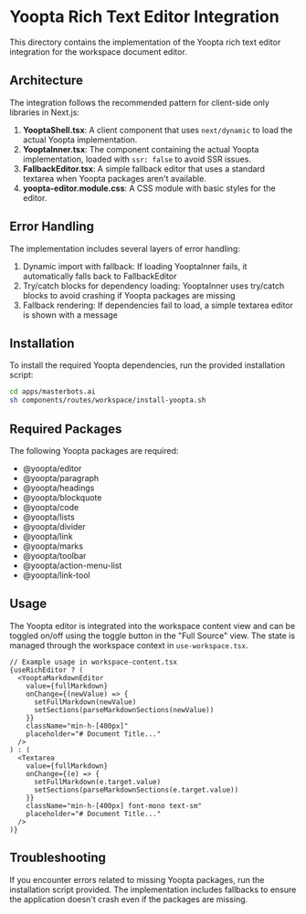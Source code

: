 # Yoopta Rich Text Editor Integration

This directory contains the implementation of the Yoopta rich text editor integration for the workspace document editor.

## Architecture

The integration follows the recommended pattern for client-side only libraries in Next.js:

1. **YooptaShell.tsx**: A client component that uses `next/dynamic` to load the actual Yoopta implementation.
2. **YooptaInner.tsx**: The component containing the actual Yoopta implementation, loaded with `ssr: false` to avoid SSR issues.
3. **FallbackEditor.tsx**: A simple fallback editor that uses a standard textarea when Yoopta packages aren't available.
4. **yoopta-editor.module.css**: A CSS module with basic styles for the editor.

## Error Handling

The implementation includes several layers of error handling:

1. Dynamic import with fallback: If loading YooptaInner fails, it automatically falls back to FallbackEditor
2. Try/catch blocks for dependency loading: YooptaInner uses try/catch blocks to avoid crashing if Yoopta packages are missing
3. Fallback rendering: If dependencies fail to load, a simple textarea editor is shown with a message

## Installation

To install the required Yoopta dependencies, run the provided installation script:

```bash
cd apps/masterbots.ai
sh components/routes/workspace/install-yoopta.sh
```

## Required Packages

The following Yoopta packages are required:

- @yoopta/editor
- @yoopta/paragraph
- @yoopta/headings
- @yoopta/blockquote
- @yoopta/code
- @yoopta/lists
- @yoopta/divider
- @yoopta/link
- @yoopta/marks
- @yoopta/toolbar
- @yoopta/action-menu-list
- @yoopta/link-tool

## Usage

The Yoopta editor is integrated into the workspace content view and can be toggled on/off using the toggle button in the "Full Source" view. The state is managed through the workspace context in `use-workspace.tsx`.

```tsx
// Example usage in workspace-content.tsx
{useRichEditor ? (
  <YooptaMarkdownEditor
    value={fullMarkdown}
    onChange={(newValue) => {
      setFullMarkdown(newValue)
      setSections(parseMarkdownSections(newValue))
    }}
    className="min-h-[400px]"
    placeholder="# Document Title..."
  />
) : (
  <Textarea
    value={fullMarkdown}
    onChange={(e) => {
      setFullMarkdown(e.target.value)
      setSections(parseMarkdownSections(e.target.value))
    }}
    className="min-h-[400px] font-mono text-sm"
    placeholder="# Document Title..."
  />
)}
```

## Troubleshooting

If you encounter errors related to missing Yoopta packages, run the installation script provided. The implementation includes fallbacks to ensure the application doesn't crash even if the packages are missing.